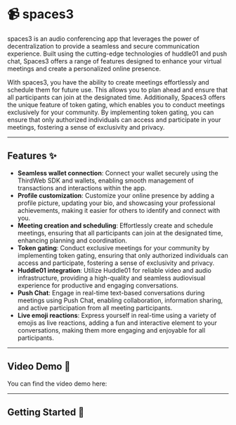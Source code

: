 # 📹 spaces3

spaces3 is an audio conferencing app that leverages the power of decentralization to provide a seamless and secure communication experience. Built using the cutting-edge technologies of huddle01 and push chat, Spaces3 offers a range of features designed to enhance your virtual meetings and create a personalized online presence.

With spaces3, you have the ability to create meetings effortlessly and schedule them for future use. This allows you to plan ahead and ensure that all participants can join at the designated time. Additionally, Spaces3 offers the unique feature of token gating, which enables you to conduct meetings exclusively for your community. By implementing token gating, you can ensure that only authorized individuals can access and participate in your meetings, fostering a sense of exclusivity and privacy.

---

## Features ✨

- **Seamless wallet connection**: Connect your wallet securely using the ThirdWeb SDK and wallets, enabling smooth management of transactions and interactions within the app.
- **Profile customization**: Customize your online presence by adding a profile picture, updating your bio, and showcasing your professional achievements, making it easier for others to identify and connect with you.
- **Meeting creation and scheduling**: Effortlessly create and schedule meetings, ensuring that all participants can join at the designated time, enhancing planning and coordination.
- **Token gating**: Conduct exclusive meetings for your community by implementing token gating, ensuring that only authorized individuals can access and participate, fostering a sense of exclusivity and privacy.
- **Huddle01 integration**: Utilize Huddle01 for reliable video and audio infrastructure, providing a high-quality and seamless audiovisual experience for productive and engaging conversations.
- **Push Chat**: Engage in real-time text-based conversations during meetings using Push Chat, enabling collaboration, information sharing, and active participation from all meeting participants.
- **Live emoji reactions**: Express yourself in real-time using a variety of emojis as live reactions, adding a fun and interactive element to your conversations, making them more engaging and enjoyable for all participants.

---

## Video Demo 🎥

You can find the video demo here:

---

## Getting Started 🚀
